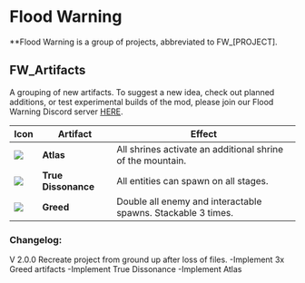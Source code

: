 # Flood Warning

**Flood Warning is a group of projects, abbreviated to FW_[PROJECT].

## FW_Artifacts
A grouping of new artifacts.
To suggest a new idea, check out planned additions, or test experimental builds of the mod, please join our Flood Warning Discord server [HERE](https://discord.gg/TkKUkyq).

| Icon | Artifact | Effect |
|:-|-|------|
|![](https://cdn.discordapp.com/attachments/958248412833263617/958251915748192267/AtlasSelected.png) | **Atlas** | All shrines activate an additional shrine of the mountain. |
|![](https://cdn.discordapp.com/attachments/958248412833263617/958248787753730078/TrueDissonanceSelected.png) | **True Dissonance**| All entities can spawn on all stages. |
|![](https://cdn.discordapp.com/attachments/958248412833263617/958253819144306688/GreedSelected.png) | **Greed**| Double all enemy and interactable spawns. Stackable 3 times. |



### Changelog:

V 2.0.0
Recreate project from ground up after loss of files.
-Implement 3x Greed artifacts
-Implement True Dissonance
-Implement Atlas